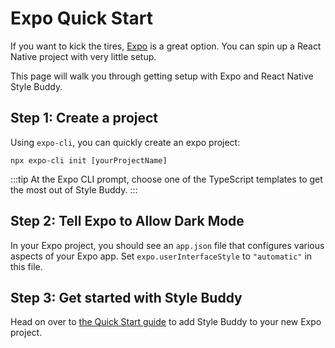 # Expo Quick Start

If you want to kick the tires, [Expo](https://expo.dev/) is a great option. You can spin up a React Native project with very little setup.

This page will walk you through getting setup with Expo and React Native Style Buddy.

## Step 1: Create a project

Using `expo-cli`, you can quickly create an expo project:

```shell
npx expo-cli init [yourProjectName]
```

:::tip
At the Expo CLI prompt, choose one of the TypeScript templates to get the most out of Style Buddy.
:::

## Step 2: Tell Expo to Allow Dark Mode

In your Expo project, you should see an `app.json` file that configures various aspects of your Expo app. Set `expo.userInterfaceStyle` to `"automatic"` in this file.

## Step 3: Get started with Style Buddy

Head on over to [the Quick Start guide](../quick-start.md) to add Style Buddy to your new Expo project.
